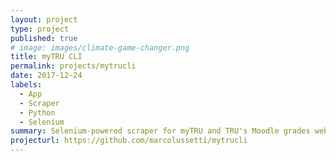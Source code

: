 ```yaml
---
layout: project
type: project
published: true
# image: images/climate-game-changer.png
title: myTRU CLI
permalink: projects/mytrucli
date: 2017-12-24
labels:
  - App
  - Scraper
  - Python
  - Selenium
summary: Selenium-powered scraper for myTRU and TRU's Moodle grades websites. Includes email notification features for grade changes/additions. Not production ready.
projecturl: https://github.com/marcolussetti/mytrucli
---
```

